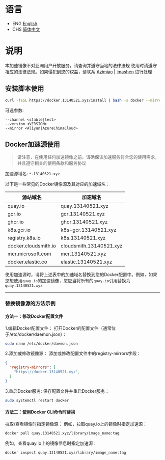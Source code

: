 # 语言
- ENG [English](README.md)
- CHS [简体中文](/README_CHS.md)

# 说明
本加速镜像不对亚洲用户开放服务，请查询并遵守当地的法律法规
使用时请遵守相应的法律法规。如果侵犯到您的权益，请联系 [Azimiao](https://github.com/Azimiao) | [imashen](https://github.com/imashen) 进行处理  

## 安装脚本使用

```bash
curl -fsSL https://docker.13140521.xyz/install | bash -s docker --mirror Aliyun
```

可选参数:

```text
--channel <stable|test>
--version <VERSION>
--mirror <Aliyun|AzureChinaCloud>
```

## Docker加速源使用

> 请注意，在使用任何加速镜像之前，请确保该加速服务符合您的使用需求，并且遵守相关的使用条款和服务协议

加速源域名: `*.13140521.xyz`

以下是一些常见的Docker镜像源及其对应的加速域名：

| 源站域名            | 加速域名                   |
|-------------------|--------------------------|
| quay.io           | quay.13140521.xyz        |
| gcr.io            | gcr.13140521.xyz         |
| ghcr.io           | ghcr.13140521.xyz        |
| k8s.gcr.io        | k8s-gcr.13140521.xyz     |
| registry.k8s.io   | k8s.13140521.xyz         |
| docker.cloudsmith.io | cloudsmith.13140521.xyz |
| mcr.microsoft.com | mcr.13140521.xyz         |
| docker.elastic.co | elastic.13140521.xyz    |

使用加速源时，请将上述表中的加速域名替换到您的Docker配置中。例如，如果您想使用`quay.io`的加速镜像，您应当将所有的`quay.io`引用替换为`quay.13140521.xyz`


---

### 替换镜像源的方法示例
#### 方法一：修改Docker配置文件
1.编辑Docker配置文件：
打开Docker的配置文件（通常位于/etc/docker/daemon.json）：
```bash
sudo nano /etc/docker/daemon.json
```
2.添加或修改镜像源：
添加或修改配置文件中的registry-mirrors字段：
```json
{
  "registry-mirrors": [
    "https://docker.13140521.xyz",
  ]
}
```
3.重启Docker服务:
保存配置文件并重启Docker服务：
```bash
sudo systemctl restart docker
```
#### 方法二：使用Docker CLI命令时替换
拉取/查看镜像时指定镜像源：
例如，拉取quay.io上的镜像时指定加速源：
```bash
docker pull quay.13140521.xyz/library/image_name:tag
```
例如，查看quay.io上的镜像信息时指定加速源：
```bash
docker inspect quay.13140521.xyz/library/image_name:tag
```
